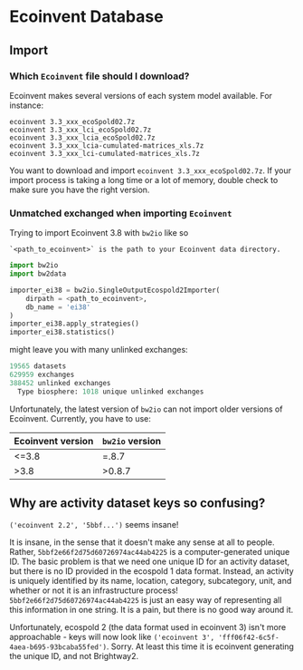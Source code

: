 # Ecoinvent Database

## Import

### Which `Ecoinvent` file should I download?

Ecoinvent makes several versions of each system model available. For instance:

```
ecoinvent 3.3_xxx_ecoSpold02.7z
ecoinvent 3.3_xxx_lci_ecoSpold02.7z
ecoinvent 3.3_xxx_lcia_ecoSpold02.7z
ecoinvent 3.3_xxx_lcia-cumulated-matrices_xls.7z
ecoinvent 3.3_xxx_lci-cumulated-matrices_xls.7z
```

You want to download and import `ecoinvent 3.3_xxx_ecoSpold02.7z`. If your import process is taking a long time or a lot of memory, double check to make sure you have the right version.

### Unmatched exchanged when importing `Ecoinvent`

Trying to import Ecoinvent 3.8 with `bw2io` like so

```{note}
`<path_to_ecoinvent>` is the path to your Ecoinvent data directory.
```


```python
import bw2io
import bw2data

importer_ei38 = bw2io.SingleOutputEcospold2Importer(
    dirpath = <path_to_ecoinvent>,
    db_name = 'ei38'
)
importer_ei38.apply_strategies()
importer_ei38.statistics()
```

might leave you with many unlinked exchanges:

```python
19565 datasets
629959 exchanges
388452 unlinked exchanges
  Type biosphere: 1018 unique unlinked exchanges
```

Unfortunately, the latest version of `bw2io` can not import older versions of Ecoinvent. Currently, you have to use:

| Ecoinvent version | `bw2io` version |
|-------------------|-----------------|
| <=3.8             | =.8.7           |
| >3.8              | >0.8.7          |


## Why are activity dataset keys so confusing?

`('ecoinvent 2.2', '5bbf...')` seems insane!

It is insane, in the sense that it doesn't make any sense at all to people. Rather, `5bbf2e66f2d75d60726974ac44ab4225` is a computer-generated unique ID. The basic problem is that we need one unique ID for an activity dataset, but there is no ID provided in the ecospold 1 data format. Instead, an activity is uniquely identified by its name, location, category, subcategory, unit, and whether or not it is an infrastructure process! `5bbf2e66f2d75d60726974ac44ab4225` is just an easy way of representing all this information in one string. It is a pain, but there is no good way around it.

Unfortunately, ecospold 2 (the data format used in ecoinvent 3) isn't more approachable - keys will now look like `('ecoinvent 3', 'fff06f42-6c5f-4aea-b695-93bcaba55fed')`. Sorry. At least this time it is ecoinvent generating the unique ID, and not Brightway2.